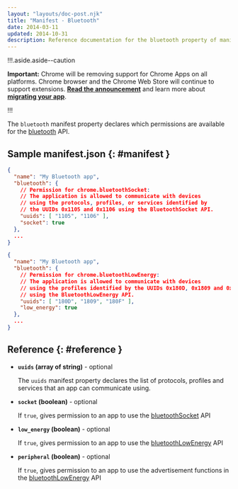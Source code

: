 ```yaml
---
layout: "layouts/doc-post.njk"
title: "Manifest - Bluetooth"
date: 2014-03-11
updated: 2014-10-31
description: Reference documentation for the bluetooth property of manifest.json.
---
```


!!!.aside.aside--caution

**Important:** Chrome will be removing support for Chrome Apps on all platforms. Chrome browser and
the Chrome Web Store will continue to support extensions. [**Read the announcement**][1] and learn
more about [**migrating your app**][2].

!!!

The `bluetooth` manifest property declares which permissions are available for the [bluetooth][3]
API.

## Sample manifest.json {: #manifest }

```json
{
  "name": "My Bluetooth app",
  "bluetooth": {
    // Permission for chrome.bluetoothSocket:
    // The application is allowed to communicate with devices
    // using the protocols, profiles, or services identified by
    // the UUIDs 0x1105 and 0x1106 using the BluetoothSocket API.
    "uuids": [ "1105", "1106" ],
    "socket": true
  },
  ...
}
```

```json
{
  "name": "My Bluetooth app",
  "bluetooth": {
    // Permission for chrome.bluetoothLowEnergy:
    // The application is allowed to communicate with devices
    // using the profiles identified by the UUIDs 0x180D, 0x1809 and 0x180F
    // using the BluetoothLowEnergy API.
    "uuids": [ "180D", "1809", "180F" ],
    "low_energy": true
  },
  ...
}
```

## Reference {: #reference }

- **`uuids` (array of string)** - optional

  The `uuids` manifest property declares the list of protocols, profiles and services that an app
  can communicate using.

- **`socket` (boolean)** - optional

  If `true`, gives permission to an app to use the [bluetoothSocket][4] API

- **`low_energy` (boolean)** - optional

  If `true`, gives permission to an app to use the [bluetoothLowEnergy][5] API

- **`peripheral` (boolean)** - optional

  If `true`, gives permission to an app to use the advertisement functions in the
  [bluetoothLowEnergy][6] API

[1]: https://blog.chromium.org/2020/01/moving-forward-from-chrome-apps.html
[2]: https://developers.chrome.com/apps/migration
[3]: /apps/bluetooth
[4]: /apps/bluetoothSocket
[5]: /apps/bluetoothLowEnergy
[6]: /apps/bluetoothLowEnergy
